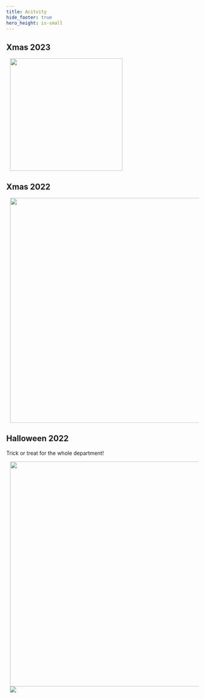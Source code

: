 ```yaml
---
title: Acitvity
hide_footer: true
hero_height: is-small
---
```


## Xmas 2023

<img src="{{site.url}}/img/2023_xmas.jpg" align="left" hspace="10" height="300px">

<br clear="all">


## Xmas 2022

<img src="{{site.url}}/img/2022_xmas.jpg" align="left" hspace="10" width="600px">

<br clear="all">

## Halloween 2022

Trick or treat for the whole department!

<img src="{{site.url}}/img/2022_halloween.jpg" align="left" hspace="10" width="600px">

<img src="{{site.url}}/img/2022_halloween_deco.jpg" align="left" hspace="10">

